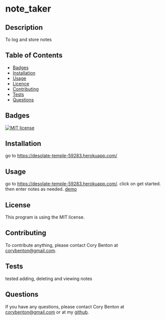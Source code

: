 # note_taker

## Description

To log and store notes 

## Table of Contents

- [Badges](#badges)
- [Installation](#installation)
- [Usage](#usage)
- [Licence](#license)
- [Contributing](#contributing)
- [Tests](#tests)
- [Questions](#questions)

## Badges

[![MIT license](https://img.shields.io/badge/License-MIT-blue.svg)](https://lbesson.mit-license.org/)

## Installation

go to https://desolate-temple-59283.herokuapp.com/

## Usage

go to https://desolate-temple-59283.herokuapp.com/. click on get started. then enter notes as needed.
[demo](https://drive.google.com/file/d/1_2dcU3w3kE5hQKlpRjabrM6PJL5fjiSK/view)

## License

This program is using the MIT license.

## Contributing

To contribute anything, please contact Cory Benton at corybenton@gmail.com.

## Tests

tested adding, deleting and viewing notes

## Questions

If you have any questions, please contact Cory Benton at corybenton@gmail.com
or at my [github](https://github.com/corybenton).